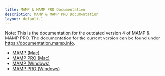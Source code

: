 ```yaml
---
title: MAMP & MAMP PRO Documentation
description: MAMP & MAMP PRO Documentation
layout: default-1
---
```


<div class="alert" role="alert">
Note: This is the documentation for the outdated version 4 of MAMP & MAMP PRO. The documentation for the current version can be found under <a href="https://documentation.mamp.info" target="_blank">https://documentation.mamp.info</a>.
</div>

- [MAMP (Mac)](/en/MAMP-Mac/)
- [MAMP PRO (Mac)](/en/MAMP-PRO-Mac/)
- [MAMP (Windows)](/en/MAMP-Windows/)
- [MAMP PRO (Windows)](/en/MAMP-PRO-Windows/)

